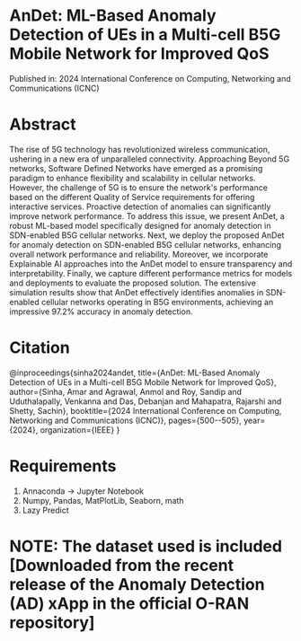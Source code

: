 # AnDet: ML-Based Anomaly Detection of UEs in a Multi-cell B5G Mobile Network for Improved QoS
Published in: 2024 International Conference on Computing, Networking and Communications (ICNC)

# Abstract
The rise of 5G technology has revolutionized wireless communication, ushering in a new era of unparalleled connectivity. Approaching Beyond 5G networks, Software Defined Networks have emerged as a promising paradigm to enhance flexibility and scalability in cellular networks. However, the challenge of 5G is to ensure the network's performance based on the different Quality of Service requirements for offering interactive services. Proactive detection of anomalies can significantly improve network performance. To address this issue, we present AnDet, a robust ML-based model specifically designed for anomaly detection in SDN-enabled B5G cellular networks. Next, we deploy the proposed AnDet for anomaly detection on SDN-enabled B5G cellular networks, enhancing overall network performance and reliability. Moreover, we incorporate Explainable AI approaches into the AnDet model to ensure transparency and interpretability. Finally, we capture different performance metrics for models and deployments to evaluate the proposed solution. The extensive simulation results show that AnDet effectively identifies anomalies in SDN-enabled cellular networks operating in B5G environments, achieving an impressive 97.2% accuracy in anomaly detection.

# Citation
@inproceedings{sinha2024andet,
  title={AnDet: ML-Based Anomaly Detection of UEs in a Multi-cell B5G Mobile Network for Improved QoS},
  author={Sinha, Amar and Agrawal, Anmol and Roy, Sandip and Uduthalapally, Venkanna and Das, Debanjan and Mahapatra, Rajarshi and Shetty, Sachin},
  booktitle={2024 International Conference on Computing, Networking and Communications (ICNC)},
  pages={500--505},
  year={2024},
  organization={IEEE}
}

# Requirements
1. Annaconda -> Jupyter Notebook
2. Numpy, Pandas, MatPlotLib, Seaborn, math
3. Lazy Predict

# NOTE: The dataset used is included [Downloaded from the recent release of the Anomaly Detection (AD) xApp in the official O-RAN repository]
